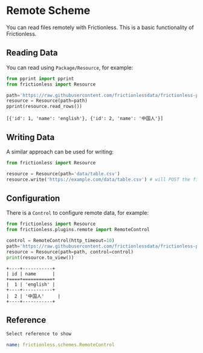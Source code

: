 # Remote Scheme

You can read files remotely with Frictionless. This is a basic functionality of Frictionless.

## Reading Data

You can read using `Package/Resource`, for example:

```python tabs=Python
from pprint import pprint
from frictionless import Resource

path='https://raw.githubusercontent.com/frictionlessdata/frictionless-py/master/data/table.csv'
resource = Resource(path=path)
pprint(resource.read_rows())
```
```
[{'id': 1, 'name': 'english'}, {'id': 2, 'name': '中国人'}]
```

## Writing Data

A similar approach can be used for writing:

```python tabs=Python
from frictionless import Resource

resource = Resource(path='data/table.csv')
resource.write('https://example.com/data/table.csv') # will POST the file to the server
```

## Configuration

There is a `Control` to configure remote data, for example:

```python tabs=Python
from frictionless import Resource
from frictionless.plugins.remote import RemoteControl

control = RemoteControl(http_timeout=10)
path='https://raw.githubusercontent.com/frictionlessdata/frictionless-py/master/data/table.csv'
resource = Resource(path=path, control=control)
print(resource.to_view())
```
```
+----+-----------+
| id | name      |
+====+===========+
|  1 | 'english' |
+----+-----------+
|  2 | '中国人'     |
+----+-----------+
```

## Reference

```markdown tabs=Select
Select reference to show
```

```yaml reference tabs=RemoteControl
name: frictionless.schemes.RemoteControl
```
